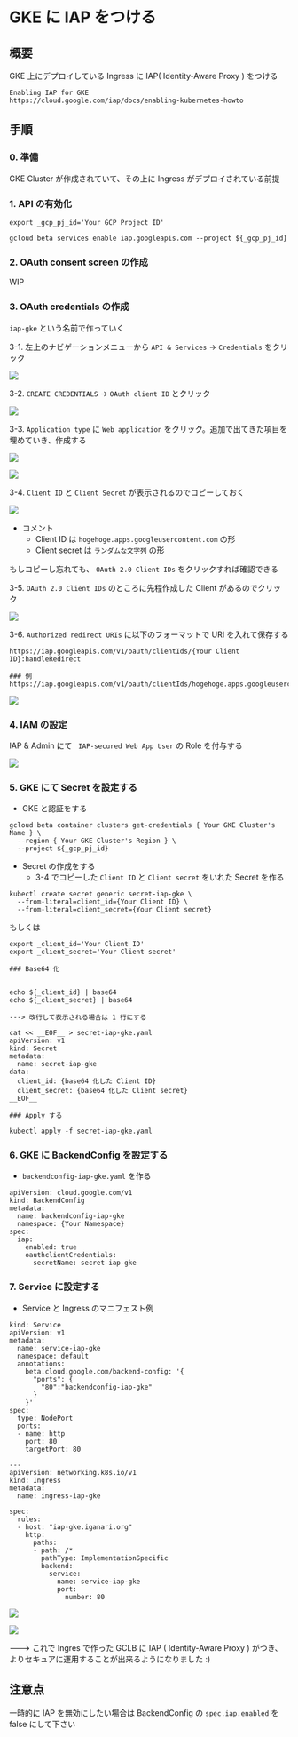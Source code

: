# GKE に IAP をつける

## 概要

GKE 上にデプロイしている Ingress に IAP( Identity-Aware Proxy ) をつける

```
Enabling IAP for GKE
https://cloud.google.com/iap/docs/enabling-kubernetes-howto
```

## 手順

### 0. 準備

GKE Cluster が作成されていて、その上に Ingress がデプロイされている前提

### 1. API の有効化

```
export _gcp_pj_id='Your GCP Project ID'
```
```
gcloud beta services enable iap.googleapis.com --project ${_gcp_pj_id}
```

### 2. OAuth consent screen の作成

WIP

### 3. OAuth credentials の作成

`iap-gke` という名前で作っていく


3-1. 左上のナビゲーションメニューから `API & Services` -> `Credentials` をクリック

![](./images/iap_gke_3_01.png)

3-2. `CREATE CREDENTIALS` -> `OAuth client ID` とクリック

![](./images/iap_gke_3_02.png)

3-3. `Application type` に `Web application` をクリック。追加で出てきた項目を埋めていき、作成する

![](./images/iap_gke_3_03.png)

![](./images/iap_gke_3_04.png)

3-4. `Client ID` と `Client Secret` が表示されるのでコピーしておく

![](./images/iap_gke_3_05.png)

+ コメント
  + Client ID は `hogehoge.apps.googleusercontent.com` の形
  + Client secret は `ランダムな文字列` の形

もしコピーし忘れても、 `OAuth 2.0 Client IDs` をクリックすれば確認できる

3-5. `OAuth 2.0 Client IDs` のところに先程作成した Client があるのでクリック

![](./images/iap_gke_3_06.png)

3-6. `Authorized redirect URIs` に以下のフォーマットで URI を入れて保存する

```
https://iap.googleapis.com/v1/oauth/clientIds/{Your Client ID}:handleRedirect
```

```
### 例
https://iap.googleapis.com/v1/oauth/clientIds/hogehoge.apps.googleusercontent.com:handleRedirect
```

![](./images/iap_gke_3_07.png)


### 4. IAM の設定

IAP & Admin にて ` IAP-secured Web App User` の Role を付与する

![](./images/iap_gke_4_01.png)

### 5. GKE にて Secret を設定する

+ GKE と認証をする

```
gcloud beta container clusters get-credentials { Your GKE Cluster's Name } \
  --region { Your GKE Cluster's Region } \
  --project ${_gcp_pj_id}
```

+ Secret の作成をする
  + 3-4 でコピーした `Client ID` と `Client secret` をいれた Secret を作る

```
kubectl create secret generic secret-iap-gke \
  --from-literal=client_id={Your Client ID} \
  --from-literal=client_secret={Your Client secret}
```

もしくは

```
export _client_id='Your Client ID'
export _client_secret='Your Client secret'
```
```
### Base64 化


echo ${_client_id} | base64
echo ${_client_secret} | base64

---> 改行して表示される場合は 1 行にする
```

```
cat << __EOF__ > secret-iap-gke.yaml
apiVersion: v1
kind: Secret
metadata:
  name: secret-iap-gke
data:
  client_id: {base64 化した Client ID}
  client_secret: {base64 化した Client secret}
__EOF__
```
```
### Apply する

kubectl apply -f secret-iap-gke.yaml
```

### 6. GKE に BackendConfig を設定する

+ `backendconfig-iap-gke.yaml` を作る

```
apiVersion: cloud.google.com/v1
kind: BackendConfig
metadata:
  name: backendconfig-iap-gke
  namespace: {Your Namespace}
spec:
  iap:
    enabled: true
    oauthclientCredentials:
      secretName: secret-iap-gke
```

### 7. Service に設定する

+ Service と Ingress のマニフェスト例

```
kind: Service
apiVersion: v1
metadata:
  name: service-iap-gke
  namespace: default
  annotations:
    beta.cloud.google.com/backend-config: '{
      "ports": {
        "80":"backendconfig-iap-gke"
      }
    }'
spec:
  type: NodePort
  ports:
  - name: http
    port: 80
    targetPort: 80

---
apiVersion: networking.k8s.io/v1
kind: Ingress
metadata:
  name: ingress-iap-gke

spec:
  rules:
  - host: "iap-gke.iganari.org"
    http:
      paths:
      - path: /*
        pathType: ImplementationSpecific
        backend:
          service:
            name: service-iap-gke
            port:
              number: 80
```

![](./images/iap_gke_7_01.png)

![](./images/iap_gke_7_02.png)


---> これで Ingres で作った GCLB に IAP ( Identity-Aware Proxy ) がつき、よりセキュアに運用することが出来るようになりました :)

## 注意点

一時的に IAP を無効にしたい場合は BackendConfig の `spec.iap.enabled` を false にして下さい
